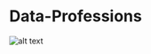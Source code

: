 # Data-Professions

![alt text](https://github.com/distinctkemi/Data-Professions/blob/main/Data%20Profession%20Survey.JPG)

